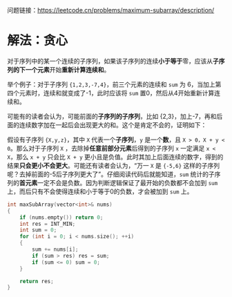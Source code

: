 问题链接：https://leetcode.cn/problems/maximum-subarray/description/

# 解法：贪心

对于序列中的某一个连续的子序列，如果该子序列的连续**小于等于**零，应该从**子序列的下一个元素**开始**重新计算连续和**。

举个例子：对于子序列 `{1,2,3,-7,4}`，前三个元素的连续和 `sum` 为 6，当加上第四个元素时，连续和就变成了-1，此时应该将 `sum` 置0，然后从4开始重新计算连续和。

可能有的读者会认为，可能前面的**子序列的子序列**，比如 {2,3}，加上-7，再和后面的连续数字加在一起后会出现更大的和。这个是肯定不会的，证明如下：

假设有子序列 `{X,y,z}`，其中 `X` 代表一个**子序列**，`y` 是一个**数**，且 `X > 0，X + y < 0`。那么对于子序列 `X` ，去除掉**任意前部分元素**后得到的子序列 `x` 一定满足 `x < X`，那么 `x + y` 只会比 `X + y` 更小且是负值。此时其加上后面连续的数字，得到的结果**只会更小不会更大**。可能还有读者会认为，“万一 `X` 是 `{-5,6}` 这样的子序列呢？去掉前面的-5后子序列更大了”。仔细阅读代码后就能知道，`sum` 统计的子序列的**首元素**一定不会是负数。因为判断逻辑保证了最开始的负数都不会加到 `sum` 上，而后只有不会使得连续和小于等于0的负数，才会被加到 `sum` 上。

```cpp
int maxSubArray(vector<int>& nums)
{
    if (nums.empty()) return 0;
    int res = INT_MIN;
    int sum = 0;
    for (int i = 0; i < nums.size(); ++i)
    {
        sum += nums[i];
        if (sum > res) res = sum;
        if (sum <= 0) sum = 0;
    }

    return res;
}
```
